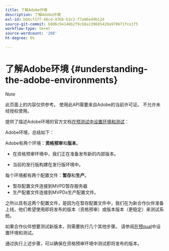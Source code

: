 ```yaml
---
title: 了解Adobe环境
description: 了解Adobe环境
exl-id: bb6cf37f-48cd-47bb-b3c2-f7a96e49b12d
source-git-commit: b0d6c94148b2f9cb8a139685420a970671fce1f5
workflow-type: tm+mt
source-wordcount: '208'
ht-degree: 0%

---
```


# 了解Adobe环境 {#understanding-the-adobe-environments}

>[!NOTE]
>
>此页面上的内容仅供参考。 使用此API需要来自Adobe的当前许可证。 不允许未经授权使用。

提供了描述Adobe环境的官方文档[在预测试中设置环境和测试](/help/authentication/notes-technical/environments/setting-up-your-environment-and-testing-in-prequal.md)：

Adobe环境，总结如下：

Adobe有两个环境：**资格预审**&#x200B;和&#x200B;**版本**。

* 在资格预审环境中，我们正在准备发布新的内部版本。

* 当前的发行版构建在发行版环境中。

每个环境都有两个配置文件：**暂存**&#x200B;和&#x200B;**生产**。

* 暂存配置文件连接到MVPD暂存服务器
* 生产配置文件连接到MVPDs生产配置文件。

之所以具有这两个配置文件，是因为在暂存配置文件中，我们在为新合作伙伴准备上线，他们希望使用即将发布的版本（资格预审）或版本版本（更稳定）来测试系统。

如果合作伙伴想要测试新版本，则需要执行几个其他步骤。 请参阅[在预qual](/help/authentication/notes-technical/environments/setting-up-your-environment-and-testing-in-prequal.md)中设置环境和测试。

通过执行上述步骤，可以确保在资格预审环境中测试即将发布的版本。
